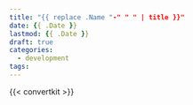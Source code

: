 ```yaml
---
title: "{{ replace .Name "-" " " | title }}"
date: {{ .Date }}
lastmod: {{ .Date }}
draft: true
categories:
  - development
tags:
---
```


{{< convertkit >}}
